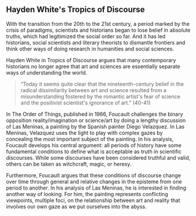 

## Hayden White's Tropics of Discourse

With the transition from the 20th to the 21st century, a period marked by the
crisis of paradigms, scientists and historians began to lose belief in absolute 
truths, which had legitimized the social order so far. And it has led historians, 
social scientists and literary theorists to dismantle frontiers and think other ways of doing 
research in humanities and social sciences.

Hayden White in Tropics of Discourse argues that many contemporary historians no
longer agree that art and sciences are essentially separate ways of understanding the world. 
> “Today it seems quite clear that the nineteenth-century belief in the radical dissimilarity 
>between art and science resulted from a misunderstanding fostered by the romantic artist's 
fear of science and the positivist scientist's ignorance of art.” (40-41)

In The Order of Things, published in 1966, Foucault challenges the binary
opposition reality/imagination or science/art by doing a lengthy discussion of Las Meninas, a painting by the Spanish painter 
Diego Velazquez. In Las Meninas, Velazquez uses the light to play with complex gazes by 
concealing the most important subject of the painting. In his analysis, 
Foucault develops his central argument: all periods of history
have some fundamental conditions to define what is acceptable as truth in scientific discourses. While some discourses have been considered truthful and valid, others can be taken as witchcraft, magic, or heresy. 


Furthermore, Foucault argues that these conditions of discourse change over time through
general and relative changes in the episteme from one period to another. In his analysis 
of Las Meninas, he is interested in finding another way of looking. For him, the 
painting represents conflicting viewpoints, multiple foci, on the relationship between 
art and reality that involves our own gaze as we put ourselves into the abyss. 
